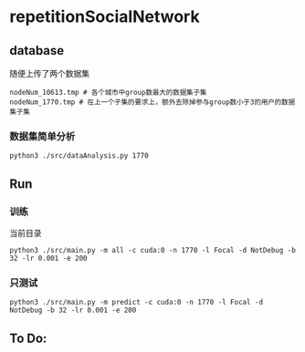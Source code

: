 # repetitionSocialNetwork

## database

随便上传了两个数据集
```
nodeNum_10613.tmp # 各个城市中group数最大的数据集子集
nodeNum_1770.tmp # 在上一个子集的要求上，额外去除掉参与group数小于3的用户的数据集子集
```
### 数据集简单分析
```
python3 ./src/dataAnalysis.py 1770
```

## Run
### 训练
当前目录
```
python3 ./src/main.py -m all -c cuda:0 -n 1770 -l Focal -d NotDebug -b 32 -lr 0.001 -e 200
```
### 只测试
```
python3 ./src/main.py -m predict -c cuda:0 -n 1770 -l Focal -d NotDebug -b 32 -lr 0.001 -e 200
```
##
## To Do: 


